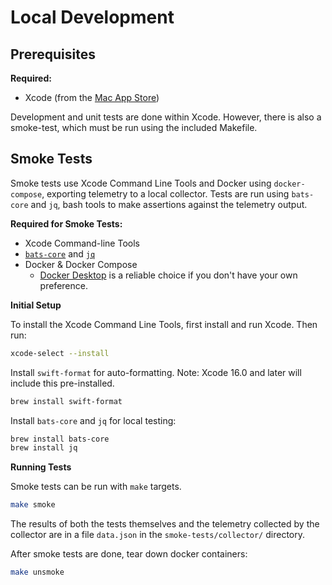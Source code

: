 # Local Development

## Prerequisites

**Required:**

- Xcode (from the [Mac App Store](https://apps.apple.com/us/app/xcode/id497799835))

Development and unit tests are done within Xcode. However, there is also a smoke-test, which must be run using the included Makefile.

## Smoke Tests

Smoke tests use Xcode Command Line Tools and Docker using `docker-compose`, exporting telemetry to a local collector.
Tests are run using `bats-core` and `jq`, bash tools to make assertions against the telemetry output.

**Required for Smoke Tests:**

- Xcode Command-line Tools
- [`bats-core`](https://bats-core.readthedocs.io/en/stable/) and [`jq`](https://jqlang.github.io/jq/)
- Docker & Docker Compose
  - [Docker Desktop](https://www.docker.com/products/docker-desktop/) is a reliable choice if you don't have your own preference.

**Initial Setup**

To install the Xcode Command Line Tools, first install and run Xcode. Then run:

```sh
xcode-select --install
```

Install `swift-format` for auto-formatting. Note: Xcode 16.0 and later will include this pre-installed.

```sh
brew install swift-format
```

Install `bats-core` and `jq` for local testing:

```sh
brew install bats-core
brew install jq
```

**Running Tests**

Smoke tests can be run with `make` targets.

```sh
make smoke
```

The results of both the tests themselves and the telemetry collected by the collector are in a file `data.json` in the `smoke-tests/collector/` directory.

After smoke tests are done, tear down docker containers:

```sh
make unsmoke
```
